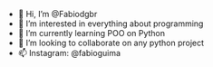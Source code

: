 - 👋 Hi, I’m @Fabiodgbr
- 👀 I’m interested in everything about programming
- 🌱 I’m currently learning POO on Python
- 💞️ I’m looking to collaborate on any python project
- 📫 Instagram: @fabioguima

<!---
Fabiodgbr/Fabiodgbr is a ✨ special ✨ repository because its `README.md` (this file) appears on your GitHub profile.
You can click the Preview link to take a look at your changes.
--->

